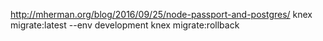 http://mherman.org/blog/2016/09/25/node-passport-and-postgres/
knex migrate:latest --env development
knex migrate:rollback
